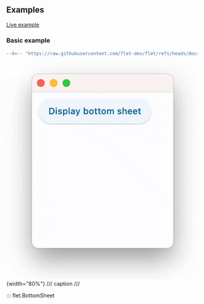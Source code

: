 ## Examples

[Live example](https://flet-controls-gallery.fly.dev/dialogs/bottomsheet)

### Basic example

```python
--8<-- "https://raw.githubusercontent.com/flet-dev/flet/refs/heads/docs/sdk/python/examples/controls/bottom-sheet/basic.py"
```

![basic](https://raw.githubusercontent.com/flet-dev/flet/docs/sdk/python/examples/python/controls/bottom-sheet/media/basic.gif){width="80%"}
/// caption
///

::: flet.BottomSheet

